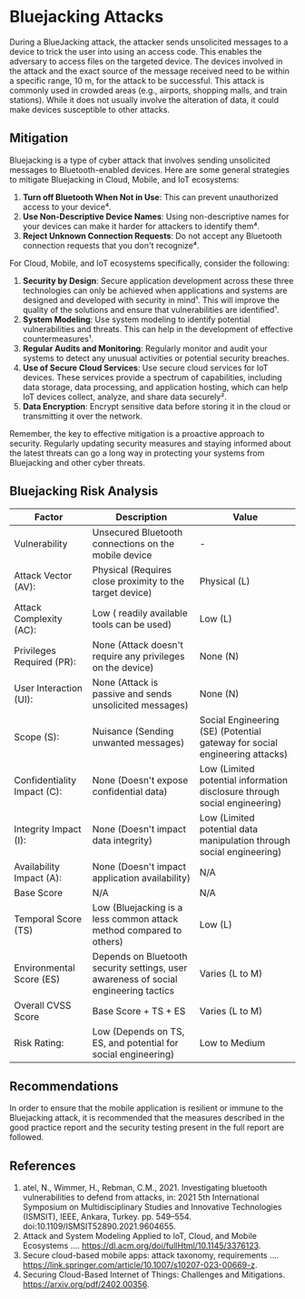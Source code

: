 # Bluejacking Attacks

During a BlueJacking attack, the attacker sends unsolicited messages to a device to trick the user into using an access code. This enables the adversary to access files on the targeted device. The devices involved in the attack and the exact source of the message received need to be within a specific range, 10 m, for the attack to be successful. This attack is commonly used in crowded areas (e.g., airports, shopping malls, and train stations). While it does not usually involve the alteration of data, it could make devices susceptible to other attacks.
 

## Mitigation

Bluejacking is a type of cyber attack that involves sending unsolicited messages to Bluetooth-enabled devices. Here are some general strategies to mitigate Bluejacking in Cloud, Mobile, and IoT ecosystems:

1. **Turn off Bluetooth When Not in Use**: This can prevent unauthorized access to your device⁴.
2. **Use Non-Descriptive Device Names**: Using non-descriptive names for your devices can make it harder for attackers to identify them⁴.
3. **Reject Unknown Connection Requests**: Do not accept any Bluetooth connection requests that you don't recognize⁴.

For Cloud, Mobile, and IoT ecosystems specifically, consider the following:

1. **Security by Design**: Secure application development across these three technologies can only be achieved when applications and systems are designed and developed with security in mind¹. This will improve the quality of the solutions and ensure that vulnerabilities are identified¹.
2. **System Modeling**: Use system modeling to identify potential vulnerabilities and threats. This can help in the development of effective countermeasures¹.
3. **Regular Audits and Monitoring**: Regularly monitor and audit your systems to detect any unusual activities or potential security breaches.
4. **Use of Secure Cloud Services**: Use secure cloud services for IoT devices. These services provide a spectrum of capabilities, including data storage, data processing, and application hosting, which can help IoT devices collect, analyze, and share data securely².
5. **Data Encryption**: Encrypt sensitive data before storing it in the cloud or transmitting it over the network.

Remember, the key to effective mitigation is a proactive approach to security. Regularly updating security measures and staying informed about the latest threats can go a long way in protecting your systems from Bluejacking and other cyber threats.


## Bluejacking Risk Analysis

| **Factor**                  | **Description**                                            | **Value**                                                                  |
|-----------------------------|------------------------------------------------------------|----------------------------------------------------------------------------|
| Vulnerability               | Unsecured Bluetooth connections on the mobile device       | -                                                                          |
| Attack Vector (AV):         | Physical (Requires close proximity to the target device)   | Physical (L)                                                               |
| Attack Complexity (AC):     | Low ( readily available tools can be used)                 | Low (L)                                                                    |
| Privileges Required (PR):   | None (Attack doesn't require any privileges on the device) | None (N)                                                                   |
| User Interaction (UI):      | None (Attack is passive and sends unsolicited messages)    | None (N)                                                                   |
| Scope (S):                  | Nuisance (Sending unwanted messages)                       | Social Engineering (SE) (Potential gateway for social engineering attacks) |
| Confidentiality Impact (C): | None (Doesn't expose confidential data)                    | Low (Limited potential information disclosure through social engineering)  |
| Integrity Impact (I):       | None (Doesn't impact data integrity)                       | Low (Limited potential data manipulation through social engineering)       |
| Availability Impact (A):    | None (Doesn't impact application availability)             | N/A                                                                       |
| Base Score |N/A |N/A |
|Temporal Score (TS) | Low (Bluejacking is a less common attack method compared to others) | Low (L) |
|Environmental Score (ES) | Depends on Bluetooth security settings, user awareness of social engineering tactics | Varies (L to M) |
|Overall CVSS Score | Base Score + TS + ES | Varies (L to M) |
|Risk Rating: | Low (Depends on TS, ES, and potential for social engineering) | Low to Medium |

## Recommendations

In order to ensure that the mobile application is resilient or immune to the Bluejacking attack, it is recommended that the measures described in the good practice report and the security testing present in the full report are followed.

## References
1. atel, N., Wimmer, H., Rebman, C.M., 2021. Investigating bluetooth vulnerabilities to defend from attacks, in: 2021 5th International Symposium on Multidisciplinary Studies and Innovative Technologies (ISMSIT), IEEE, Ankara, Turkey. pp. 549–554. doi:10.1109/ISMSIT52890.2021.9604655.
2. Attack and System Modeling Applied to IoT, Cloud, and Mobile Ecosystems .... https://dl.acm.org/doi/fullHtml/10.1145/3376123.
3. Secure cloud-based mobile apps: attack taxonomy, requirements .... https://link.springer.com/article/10.1007/s10207-023-00669-z.
4. Securing Cloud-Based Internet of Things: Challenges and Mitigations. https://arxiv.org/pdf/2402.00356.


